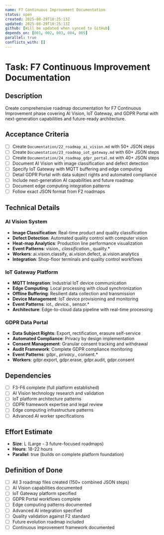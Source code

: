 ```yaml
---
name: F7 Continuous Improvement Documentation
status: open
created: 2025-08-29T10:25:13Z
updated: 2025-08-29T10:25:13Z
github: [Will be updated when synced to GitHub] 
depends_on: [001, 002, 003, 004, 005]
parallel: true
conflicts_with: []
---
```


# Task: F7 Continuous Improvement Documentation

## Description

Create comprehensive roadmap documentation for F7 Continuous Improvement phase covering AI Vision, IoT Gateway, and GDPR Portal with next-generation capabilities and future-ready architecture.

## Acceptance Criteria

- [ ] Create `Documentation/22_roadmap_ai_vision.md` with 50+ JSON steps  
- [ ] Create `Documentation/23_roadmap_iot_gateway.md` with 60+ JSON steps
- [ ] Create `Documentation/24_roadmap_gdpr_portal.md` with 40+ JSON steps
- [ ] Document AI Vision with image classification and defect detection
- [ ] Specify IoT Gateway with MQTT buffering and edge computing  
- [ ] Detail GDPR Portal with data subject rights and automated compliance
- [ ] Include next-generation AI capabilities and future roadmap
- [ ] Document edge computing integration patterns
- [ ] Follow exact JSON format from F2 roadmaps

## Technical Details

### **AI Vision System**
- **Image Classification**: Real-time product and quality classification
- **Defect Detection**: Automated quality control with computer vision
- **Heat-map Analytics**: Production line performance visualization  
- **Event Patterns**: vision.*, classification.*, quality.*
- **Workers**: ai.vision.classify, ai.vision.defect, ai.vision.analytics
- **Integration**: Shop-floor terminals and quality control workflows

### **IoT Gateway Platform**  
- **MQTT Integration**: Industrial IoT device communication
- **Edge Computing**: Local processing with cloud synchronization
- **Offline Buffering**: Resilient data collection and transmission
- **Device Management**: IoT device provisioning and monitoring
- **Event Patterns**: iot.*, device.*, sensor.*
- **Architecture**: Edge-to-cloud data pipeline with real-time processing

### **GDPR Data Portal**
- **Data Subject Rights**: Export, rectification, erasure self-service
- **Automated Compliance**: Privacy by design implementation
- **Consent Management**: Granular consent tracking and withdrawal
- **Audit Framework**: Complete GDPR compliance monitoring
- **Event Patterns**: gdpr.*, privacy.*, consent.*
- **Workers**: gdpr.export, gdpr.erase, gdpr.audit, gdpr.consent

## Dependencies

- [ ] F3-F6 complete (full platform established)  
- [ ] AI Vision technology research and validation
- [ ] IoT platform architecture patterns  
- [ ] GDPR framework expertise and legal review
- [ ] Edge computing infrastructure patterns
- [ ] Advanced AI worker specifications

## Effort Estimate

- **Size**: L (Large - 3 future-focused roadmaps)
- **Hours**: 18-22 hours
- **Parallel**: true (builds on complete platform foundation)

## Definition of Done

- [ ] All 3 roadmap files created (150+ combined JSON steps)
- [ ] AI Vision capabilities documented  
- [ ] IoT Gateway platform specified
- [ ] GDPR Portal workflows complete
- [ ] Edge computing patterns documented
- [ ] Advanced AI integration specified
- [ ] Quality validation against F2 standard
- [ ] Future evolution roadmap included
- [ ] Continuous improvement framework documented
